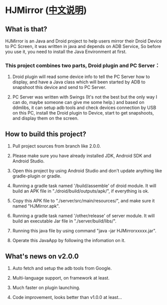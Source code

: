 # HJMirror ([中文说明](README.md))

## What is that?

HJMirror is an Java and Droid project to help users mirror their Droid Device to PC Screen, it was written in java and depends on ADB Service, So before you use it, you need to install the Java Environment at first.

### This project combines two parts, Droid plugin and PC Server：

1. Droid plugin will read some device info to tell the PC Server how to display, and have a Java class which will been started by ADB to snapshoot this device and send to PC Server.

2. PC Server was written with Swings (It's not the best but the only way I can do, maybe someone can give me some help.) and based on ddmlibs, it can setup adb tools and check devices connection by USB on this PC, install the Droid plugin to Device, start to get snapshoots, and display them on the screen.


## How to build this project?

1. Pull project sources from branch like 2.0.0.

2. Please make sure you have already installed JDK, Android SDK and Android Studio.

3. Open this project by using Android Studio and don't update anything like gradle-plugin or gradle.

4. Running a gradle task named '/build/assemble' of droid module. It will build an APK file in "./droid/build/outputs/apk/", if everything is ok.

5. Copy this APK file to "./server/src/main/resources/", and make sure it named "HJMirror.apk".

6. Running a gradle task named '/other/release' of server module. It will build an executable Jar file in "./server/build/libs/".

7. Running this java file by using command "java -jar HJMirrorxxxxx.jar".

8. Operate this JavaApp by following the infomation on it.


## What's news on v2.0.0

1. Auto fetch and setup the adb tools from Google.

2. Multi-language support, on framework at least.

3. Much faster on plugin launching.

4. Code improvement, looks better than v1.0.0 at least...

